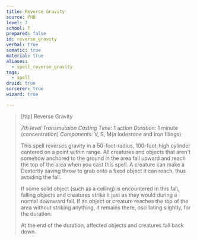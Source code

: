 ```yaml
---
title: Reverse Gravity
source: PHB
level: 7
school: T
prepared: false
id: reverse_gravity
verbal: true
somatic: true
material: true
aliases:
  - spell_reverse_gravity
tags:
  - spell
druid: true
sorcerer: true
wizard: true

---
```

>[!tip] Reverse Gravity
>
> *7th level Transmutaion*
> *Casting Time:* 1 action
> *Duration:* 1 minute (concentration)
> *Components:* V, S, M(a lodestone and iron filings)
>
>This spell reverses gravity in a 50-foot-radius, 100-foot-high cylinder centered on a point within range. All creatures and objects that aren't somehow anchored to the ground in the area fall upward and reach the top of the area when you cast this spell. A creature can make a Dexterity saving throw to grab onto a fixed object it can reach, thus avoiding the fall.
>
>If some solid object (such as a ceiling) is encountered in this fall, falling objects and creatures strike it just as they would during a normal downward fall. If an object or creature reaches the top of the area without striking anything, it remains there, oscillating slightly, for the duration.
>
>At the end of the duration, affected objects and creatures fall back down.
>

